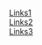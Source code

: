 [Links1](https://github.com/simunpat/Studieteknik/blob/main/Links1.png)  
[Links2](https://github.com/simunpat/Studieteknik/blob/main/Links2.png)  
[Links3](https://github.com/simunpat/Studieteknik/blob/main/Links3.png)  
